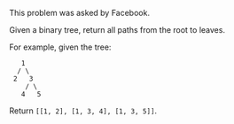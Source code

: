 This problem was asked by Facebook.

Given a binary tree, return all paths from the root to leaves.

For example, given the tree:
```
   1
  / \
 2   3
    / \
   4   5
```
Return `[[1, 2], [1, 3, 4], [1, 3, 5]]`.
